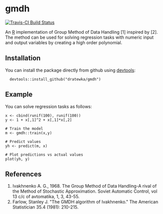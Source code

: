 # gmdh
[![Travis-CI Build Status](https://travis-ci.org/dratewka/gmdh.png?branch=master)](https://travis-ci.org/dratewka/gmdh)

An [R](http://www.r-project.org/) implementation of Group Method of Data Handling [1] inspired by [2]. The method can be used for solving regression tasks with numeric input and output variables by creating a high order polynomial.

## Installation
You can install the package directly from github using [devtools](https://github.com/hadley/devtools):
```
  devtools::install_github("dratewka/gmdh")
```

## Example
You can solve regression tasks as follows:

```
x <- cbind(runif(100), runif(100))
y <- 1 + x[,1]^2 + x[,1]*x[,2]

# Train the model
m <- gmdh::train(x,y)

# Predict values
yh <- predict(m, x)

# Plot predictions vs actual values
plot(yh, y)
```

## References
1. Ivakhnenko A. G., 1968. The Group Method of Data Handling-A rival of the Method of Stochastic Approximation. Soviet Automatic Control, vol 13 c/c of avtomatika, 1, 3, 43-55. 
2. Farlow, Stanley J. "The GMDH algorithm of Ivakhnenko." The American Statistician 35.4 (1981): 210-215.

